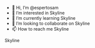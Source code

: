 - 👋 Hi, I’m @espertosam
- 👀 I’m interested in Skyline 
- 🌱 I’m currently learning Skyline
- 💞️ I’m looking to collaborate on Skyline
- 📫 How to reach me Skyline

<!---
espertosam/espertosam is a ✨ special ✨ repository because its `README.md` (this file) appears on your GitHub profile.
You can click the Preview link to take a look at your changes.
---> Skyline
